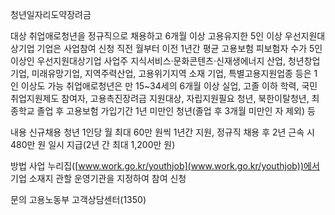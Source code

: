 청년일자리도약장려금

대상
 취업애로청년을 정규직으로 채용하고 6개월 이상 고용유지한 5인 이상 우선지원대상기업
   기업은 사업참여 신청 직전 월부터 이전 1년간 평균 고용보험 피보험자 수가 5인 이상인 우선지원대상기업 사업주
   지식서비스·문화콘텐츠·신재생에너지 산업, 청년창업기업, 미래유망기업, 지역주력산업, 고용위기지역 소재 기업, 특별고용지원업종 등은 1인 이상도 가능
   취업애로청년은 만 15~34세의 6개월 이상 실업, 고졸 이하 학력, 국민취업지원제도 참여자, 고용촉진장려금 지원대상, 자립지원필요 청년, 북한이탈청년, 최종학교 졸업 후 고용보험 가입기간 1년 미만인 청년(졸업 후 3개월 미만인 자 제외) 등

내용
 신규채용 청년 1인당 월 최대 60만 원씩 1년간 지원, 정규직 채용 후 2년 근속 시 480만 원 일시 지급(2년 간 최대 1,200만 원)

방법
 사업 누리집([www.work.go.kr/youthjob](www.work.go.kr/youthjob))에서 기업 소재지 관할 운영기관을 지정하여 참여 신청

문의
 고용노동부 고객상담센터(1350)
